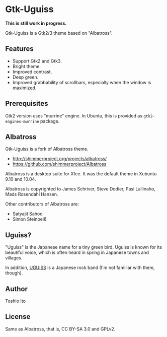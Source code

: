 # Gtk-Uguiss

**This is still work in progress.**

Gtk-Uguiss is a Gtk2/3 theme based on "Albatross".

## Features

* Support Gtk2 and Gtk3.
* Bright theme.
* Improved contrast.
* Deep green.
* Improved grabbability of scrollbars, especially when the window is maximized.


## Prerequisites

Gtk2 version uses "murrine" engine.
In Ubuntu, this is provided as `gtk2-engines-murrine` package.


## Albatross

Gtk-Uguiss is a fork of Albatross theme.

* http://shimmerproject.org/projects/albatross/
* https://github.com/shimmerproject/Albatross

Albatross is a desktop suite for Xfce.
It was the default theme in Xubuntu 9.10 and 10.04.

Albatross is copyrighted to 
James Schriver, Steve Dodier, Pasi Lallinaho, Mads Rosendahl Hansen.

Other contributors of Albatross are:

* Satyajit Sahoo
* Simon Steinbeiß

## Uguiss?

"Uguiss" is the Japanese name for a tiny green bird.
Uguiss is known for its beautiful voice, which is often heard in spring in Japanese towns and villages.

In addition, [UGUISS](http://ja.wikipedia.org/wiki/UGUISS) is a Japanese rock band (I'm not familiar with them, though).

## Author

Toshio Ito

## License

Same as Albatross, that is, CC BY-SA 3.0 and GPLv2.

